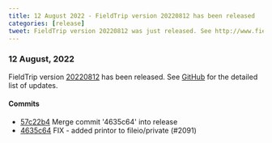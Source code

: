 ```yaml
---
title: 12 August 2022 - FieldTrip version 20220812 has been released
categories: [release]
tweet: FieldTrip version 20220812 was just released. See http://www.fieldtriptoolbox.org/#12-august-2022
---
```


### 12 August, 2022

FieldTrip version [20220812](http://github.com/fieldtrip/fieldtrip/releases/tag/20220812) has been released.
See [GitHub](https://github.com/fieldtrip/fieldtrip/compare/20220810...20220812) for the detailed list of updates.

#### Commits

- [57c22b4](http://github.com/fieldtrip/fieldtrip/commit/57c22b4) Merge commit '4635c64' into release
- [4635c64](http://github.com/fieldtrip/fieldtrip/commit/4635c64) FIX - added printor to fileio/private (#2091)
